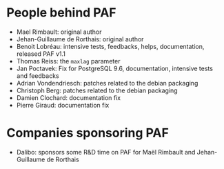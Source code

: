 # People behind PAF

* Mael Rimbault: original author
* Jehan-Guillaume de Rorthais: original author
* Benoit Lobréau: intensive tests, feedbacks, helps, documentation, released PAF v1.1
* Thomas Reiss: the `maxlag` parameter
* Jan Poctavek: Fix for PostgreSQL 9.6, documentation, intensive tests and feedbacks
* Adrian Vondendriesch: patches related to the debian packaging
* Christoph Berg: patches related to the debian packaging
* Damien Clochard: documentation fix
* Pierre Giraud: documentation fix

# Companies sponsoring PAF

* Dalibo: sponsors some R&D time on PAF for Maël Rimbault and Jehan-Guillaume de Rorthais

